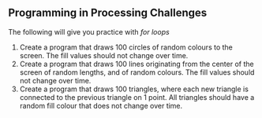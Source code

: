 Programming in Processing Challenges
-------

The following will give you practice with _for loops_

1. Create a program that draws 100 circles of random colours to the screen.  The fill values should not change over time.
2. Create a program that draws 100 lines originating from the center of the screen of random lengths, and of random colours.  The fill values should not change over time.
3. Create a program that draws 100 triangles, where each new triangle is connected to the previous triangle on 1 point.  All triangles should have a random fill colour that does not change over time.
